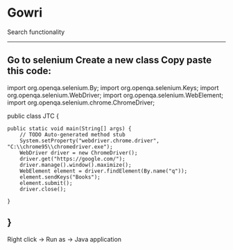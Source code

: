 # Gowri
Search functionality

-----------------------------
Go to selenium
Create a new class
Copy paste this code: 
------------------------------------------------------
import org.openqa.selenium.By;
import org.openqa.selenium.Keys;
import org.openqa.selenium.WebDriver;
import org.openqa.selenium.WebElement;
import org.openqa.selenium.chrome.ChromeDriver;

public class JTC {

	public static void main(String[] args) {
		// TODO Auto-generated method stub
		System.setProperty("webdriver.chrome.driver", "C:\\chrome95\\chromedriver.exe");
		WebDriver driver = new ChromeDriver();
		driver.get("https://google.com/");
		driver.manage().window().maximize();
		WebElement element = driver.findElement(By.name("q"));
		element.sendKeys("Books");
		element.submit();
		driver.close();
		
	}

}
-----------------------------------------------------------------------
Right click -> Run as -> Java application 
